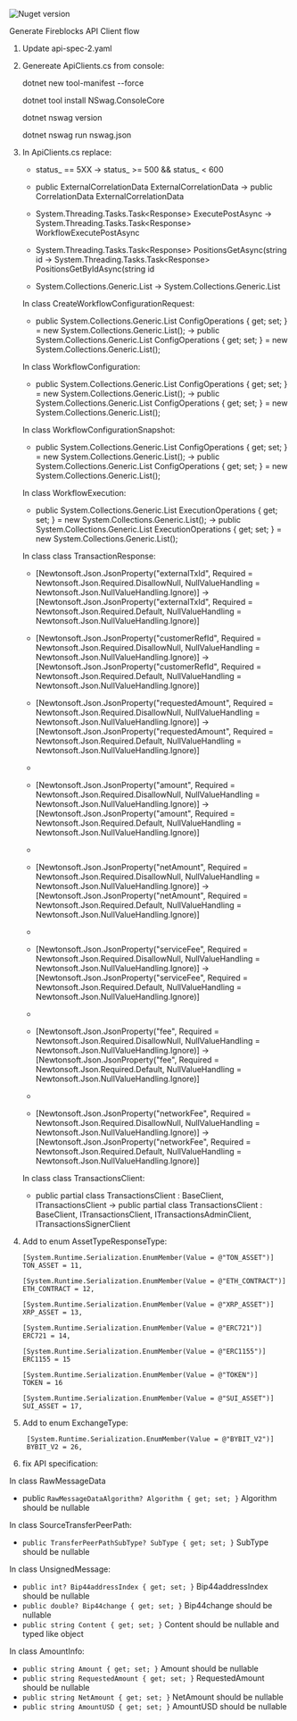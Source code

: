 ![Nuget version](https://img.shields.io/nuget/v/MyJetWallet.Fireblocks.Client?label=MyJetWallet.Fireblocks.Client&style=social)

Generate Fireblocks API Client flow

1. Update api-spec-2.yaml
   
2. Genereate ApiClients.cs from console:
	
	dotnet new tool-manifest --force

	dotnet tool install NSwag.ConsoleCore

	dotnet nswag version

	dotnet nswag run nswag.json
 
4. In ApiClients.cs replace:
   - status_ == 5XX
     ->     status_ >= 500 && status_ < 600
     
   - public ExternalCorrelationData ExternalCorrelationData
     ->     public CorrelationData ExternalCorrelationData
     
   - System.Threading.Tasks.Task<Response<WorkflowExecution>> ExecutePostAsync
     ->     System.Threading.Tasks.Task<Response<WorkflowExecution>> WorkflowExecutePostAsync
     
   - System.Threading.Tasks.Task<Response<DelegationDto>> PositionsGetAsync(string id
     ->     System.Threading.Tasks.Task<Response<DelegationDto>> PositionsGetByIdAsync(string id
     
   - System.Collections.Generic.List<InstructionSet>
     ->     System.Collections.Generic.List<instructionSet>

   In class CreateWorkflowConfigurationRequest:
    - public System.Collections.Generic.List<ConfigOperations> ConfigOperations { get; set; } = new System.Collections.Generic.List<ConfigOperations>();
      ->    public System.Collections.Generic.List<CreateConfigOperationRequest> ConfigOperations { get; set; } = new System.Collections.Generic.List<CreateConfigOperationRequest>();
      
   In class WorkflowConfiguration:
    - public System.Collections.Generic.List<configOperations> ConfigOperations { get; set; } = new System.Collections.Generic.List<configOperations>();
      ->    public System.Collections.Generic.List<ConfigOperation> ConfigOperations { get; set; } = new System.Collections.Generic.List<ConfigOperation>();
            
   In class WorkflowConfigurationSnapshot:
    - public System.Collections.Generic.List<configOperations2> ConfigOperations { get; set; } = new System.Collections.Generic.List<configOperations2>();
      ->    public System.Collections.Generic.List<ConfigOperationSnapshot> ConfigOperations { get; set; } = new System.Collections.Generic.List<ConfigOperationSnapshot>();
                 
   In class WorkflowExecution:
    - public System.Collections.Generic.List<ExecutionOperations> ExecutionOperations { get; set; } = new System.Collections.Generic.List<ExecutionOperations>();
      ->    public System.Collections.Generic.List<WorkflowExecutionOperation> ExecutionOperations { get; set; } = new System.Collections.Generic.List<WorkflowExecutionOperation>();

   In class class TransactionResponse:
    - [Newtonsoft.Json.JsonProperty("externalTxId", Required = Newtonsoft.Json.Required.DisallowNull, NullValueHandling = Newtonsoft.Json.NullValueHandling.Ignore)]
      ->   [Newtonsoft.Json.JsonProperty("externalTxId", Required = Newtonsoft.Json.Required.Default, NullValueHandling = Newtonsoft.Json.NullValueHandling.Ignore)]

    - [Newtonsoft.Json.JsonProperty("customerRefId", Required = Newtonsoft.Json.Required.DisallowNull, NullValueHandling = Newtonsoft.Json.NullValueHandling.Ignore)]
      ->   [Newtonsoft.Json.JsonProperty("customerRefId", Required = Newtonsoft.Json.Required.Default, NullValueHandling = Newtonsoft.Json.NullValueHandling.Ignore)]

    - [Newtonsoft.Json.JsonProperty("requestedAmount", Required = Newtonsoft.Json.Required.DisallowNull, NullValueHandling = Newtonsoft.Json.NullValueHandling.Ignore)]
      ->   [Newtonsoft.Json.JsonProperty("requestedAmount", Required = Newtonsoft.Json.Required.Default, NullValueHandling = Newtonsoft.Json.NullValueHandling.Ignore)]
    - 
    - [Newtonsoft.Json.JsonProperty("amount", Required = Newtonsoft.Json.Required.DisallowNull, NullValueHandling = Newtonsoft.Json.NullValueHandling.Ignore)]
      ->   [Newtonsoft.Json.JsonProperty("amount", Required = Newtonsoft.Json.Required.Default, NullValueHandling = Newtonsoft.Json.NullValueHandling.Ignore)]
    - 
    - [Newtonsoft.Json.JsonProperty("netAmount", Required = Newtonsoft.Json.Required.DisallowNull, NullValueHandling = Newtonsoft.Json.NullValueHandling.Ignore)]
      ->   [Newtonsoft.Json.JsonProperty("netAmount", Required = Newtonsoft.Json.Required.Default, NullValueHandling = Newtonsoft.Json.NullValueHandling.Ignore)]
    - 
    - [Newtonsoft.Json.JsonProperty("serviceFee", Required = Newtonsoft.Json.Required.DisallowNull, NullValueHandling = Newtonsoft.Json.NullValueHandling.Ignore)]
      ->   [Newtonsoft.Json.JsonProperty("serviceFee", Required = Newtonsoft.Json.Required.Default, NullValueHandling = Newtonsoft.Json.NullValueHandling.Ignore)]
    - 
    - [Newtonsoft.Json.JsonProperty("fee", Required = Newtonsoft.Json.Required.DisallowNull, NullValueHandling = Newtonsoft.Json.NullValueHandling.Ignore)]
      ->   [Newtonsoft.Json.JsonProperty("fee", Required = Newtonsoft.Json.Required.Default, NullValueHandling = Newtonsoft.Json.NullValueHandling.Ignore)]
    - 
    - [Newtonsoft.Json.JsonProperty("networkFee", Required = Newtonsoft.Json.Required.DisallowNull, NullValueHandling = Newtonsoft.Json.NullValueHandling.Ignore)]
      ->   [Newtonsoft.Json.JsonProperty("networkFee", Required = Newtonsoft.Json.Required.Default, NullValueHandling = Newtonsoft.Json.NullValueHandling.Ignore)]

   In class class TransactionsClient:
    - public partial class TransactionsClient : BaseClient, ITransactionsClient
      ->   public partial class TransactionsClient : BaseClient, ITransactionsClient, ITransactionsAdminClient, ITransactionsSignerClient
      
6.  Add to enum AssetTypeResponseType:
   
        [System.Runtime.Serialization.EnumMember(Value = @"TON_ASSET")]
        TON_ASSET = 11,

        [System.Runtime.Serialization.EnumMember(Value = @"ETH_CONTRACT")]
        ETH_CONTRACT = 12,
    
        [System.Runtime.Serialization.EnumMember(Value = @"XRP_ASSET")]
        XRP_ASSET = 13,
    
        [System.Runtime.Serialization.EnumMember(Value = @"ERC721")]
        ERC721 = 14,

        [System.Runtime.Serialization.EnumMember(Value = @"ERC1155")]
        ERC1155 = 15

        [System.Runtime.Serialization.EnumMember(Value = @"TOKEN")]
        TOKEN = 16

        [System.Runtime.Serialization.EnumMember(Value = @"SUI_ASSET")]
        SUI_ASSET = 17,

8. Add to enum ExchangeType:
     
        [System.Runtime.Serialization.EnumMember(Value = @"BYBIT_V2")]
        BYBIT_V2 = 26,

9. fix API specification:

  In class RawMessageData
   - public `RawMessageDataAlgorithm? Algorithm { get; set; }` Algorithm should be nullable

  In class SourceTransferPeerPath:
   - `public TransferPeerPathSubType? SubType { get; set; }` SubType should be nullable

  In class UnsignedMessage:
   - `public int? Bip44addressIndex { get; set; }` Bip44addressIndex should be nullable
   - `public double? Bip44change { get; set; }` Bip44change should be nullable
   - `public string Content { get; set; }` Content should be nullable and typed like object

   In class AmountInfo:
   - `public string Amount { get; set; }` Amount should be nullable
   - `public string RequestedAmount { get; set; }` RequestedAmount should be nullable
   - `public string NetAmount { get; set; }` NetAmount should be nullable
   - `public string AmountUSD { get; set; }` AmountUSD should be nullable